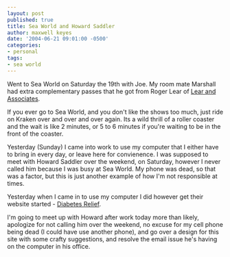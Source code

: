 ```yaml
---
layout: post
published: true
title: Sea World and Howard Saddler
author: maxwell keyes
date: '2004-06-21 09:01:00 -0500'
categories:
- personal
tags:
- sea world
---
```


Went to Sea World on Saturday the 19th with Joe. My room mate Marshall had extra complementary passes that he got
from Roger Lear of [Lear and Associates](http://www.learsearch.com/).

If you ever go to Sea World, and you don't like the shows too much, just ride on Kraken over and over and over again.
Its a wild thrill of a roller coaster and the wait is like 2 minutes, or 5 to 6 minutes if you're waiting to be in the
front of the coaster.

Yesterday (Sunday) I came into work to use my computer that I either have to bring in every day, or leave here for
convienence. I was supposed to meet with Howard Saddler over the weekend, on Saturday, however I never called him
because I was busy at Sea World. My phone was dead, so that was a factor, but this is just another example of how I'm
not responsible at times.

Yesterday when I came in to use my computer I did however get their website started -
[Diabetes Relief](http://www.diabetes-relief.com/).

I'm going to meet up with Howard after work today more than likely, apologize for not calling him over the weekend,
no excuse for my cell phone being dead (I could have use another phone), and go over a design for this site with
some crafty suggestions, and resolve the email issue he's having on the computer in his office.

